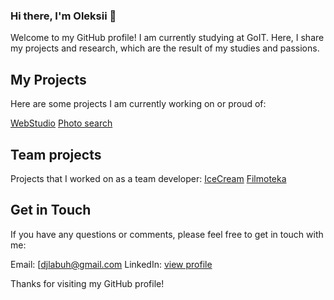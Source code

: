 ### Hi there, I'm Oleksii 👋

Welcome to my GitHub profile! I am currently studying at GoIT. Here, I share my projects and research, which are the result of my studies and passions.

## My Projects
Here are some projects I am currently working on or proud of:

[WebStudio](https://github.com/DJlabuh/goit-markup-hw-08)
[Photo search](https://github.com/DJlabuh/goit-js-hw-11)

## Team projects
Projects that I worked on as a team developer:
[IceCream](https://github.com/NikitaLan/13fom_icecream)
[Filmoteka](https://github.com/NikitaLan/Filmfix13)

## Get in Touch
If you have any questions or comments, please feel free to get in touch with me:

Email: [djlabuh@gmail.com
LinkedIn: [view profile](https://www.linkedin.com/in/oleksii-leshchenko-028a89159/)

Thanks for visiting my GitHub profile!
